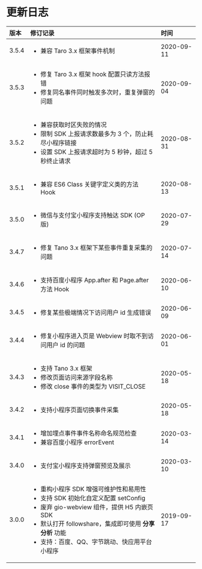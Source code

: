 # 更新日志

<table>
  <thead>
    <tr>
      <th style="text-align:left">&#x7248;&#x672C;</th>
      <th style="text-align:left">&#x4FEE;&#x8BA2;&#x8BB0;&#x5F55;</th>
      <th style="text-align:left">&#x65F6;&#x95F4;</th>
    </tr>
  </thead>
  <tbody>
    <tr>
      <td style="text-align:left">3.5.4</td>
      <td style="text-align:left">
        <ul>
          <li>&#x517C;&#x5BB9; Taro 3.x &#x6846;&#x67B6;&#x4E8B;&#x4EF6;&#x673A;&#x5236;</li>
        </ul>
      </td>
      <td style="text-align:left">2020-09-11</td>
    </tr>
    <tr>
      <td style="text-align:left">3.5.3</td>
      <td style="text-align:left">
        <ul>
          <li>&#x4FEE;&#x590D; Taro 3.x &#x6846;&#x67B6; hook &#x914D;&#x7F6E;&#x53EA;&#x8BFB;&#x65B9;&#x6CD5;&#x62A5;&#x9519;</li>
          <li>&#x4FEE;&#x590D;&#x540C;&#x540D;&#x4E8B;&#x4EF6;&#x540C;&#x65F6;&#x89E6;&#x53D1;&#x591A;&#x6B21;&#x65F6;&#xFF0C;&#x91CD;&#x590D;&#x5F39;&#x7A97;&#x7684;&#x95EE;&#x9898;</li>
        </ul>
      </td>
      <td style="text-align:left">2020-09-04</td>
    </tr>
    <tr>
      <td style="text-align:left">3.5.2</td>
      <td style="text-align:left">
        <p></p>
        <ul>
          <li>&#x517C;&#x5BB9;&#x83B7;&#x53D6;&#x65F6;&#x533A;&#x5931;&#x8D25;&#x7684;&#x60C5;&#x51B5;</li>
          <li>&#x9650;&#x5236; SDK &#x4E0A;&#x62A5;&#x8BF7;&#x6C42;&#x6570;&#x6700;&#x591A;&#x4E3A;
            3 &#x4E2A;&#xFF0C;&#x9632;&#x6B62;&#x8017;&#x5C3D;&#x5C0F;&#x7A0B;&#x5E8F;&#x94FE;&#x63A5;</li>
          <li>&#x8BBE;&#x7F6E; SDK &#x4E0A;&#x62A5;&#x8BF7;&#x6C42;&#x8D85;&#x65F6;&#x4E3A;
            5 &#x79D2;&#x949F;&#xFF0C;&#x8D85;&#x8FC7; 5 &#x79D2;&#x7EC8;&#x6B62;&#x8BF7;&#x6C42;</li>
        </ul>
      </td>
      <td style="text-align:left">2020-08-31</td>
    </tr>
    <tr>
      <td style="text-align:left">3.5.1</td>
      <td style="text-align:left">
        <ul>
          <li>&#x517C;&#x5BB9; ES6 Class &#x5173;&#x952E;&#x5B57;&#x5B9A;&#x4E49;&#x7C7B;&#x7684;&#x65B9;&#x6CD5;
            Hook</li>
        </ul>
      </td>
      <td style="text-align:left">2020-08-13</td>
    </tr>
    <tr>
      <td style="text-align:left">3.5.0</td>
      <td style="text-align:left">
        <ul>
          <li>&#x5FAE;&#x4FE1;&#x4E0E;&#x652F;&#x4ED8;&#x5B9D;&#x5C0F;&#x7A0B;&#x5E8F;&#x652F;&#x6301;&#x89E6;&#x8FBE;
            SDK (OP &#x7248;)</li>
        </ul>
      </td>
      <td style="text-align:left">2020-07-29</td>
    </tr>
    <tr>
      <td style="text-align:left">3.4.7</td>
      <td style="text-align:left">
        <ul>
          <li>&#x4FEE;&#x590D; Tano 3.x &#x6846;&#x67B6;&#x4E0B;&#x67D0;&#x4E9B;&#x4E8B;&#x4EF6;&#x91CD;&#x590D;&#x91C7;&#x96C6;&#x7684;&#x95EE;&#x9898;</li>
        </ul>
      </td>
      <td style="text-align:left">2020-07-14</td>
    </tr>
    <tr>
      <td style="text-align:left">3.4.6</td>
      <td style="text-align:left">
        <ul>
          <li>&#x652F;&#x6301;&#x767E;&#x5EA6;&#x5C0F;&#x7A0B;&#x5E8F; App.after &#x548C;
            Page.after &#x65B9;&#x6CD5; Hook</li>
        </ul>
      </td>
      <td style="text-align:left">2020-06-10</td>
    </tr>
    <tr>
      <td style="text-align:left">3.4.5</td>
      <td style="text-align:left">
        <ul>
          <li>&#x4FEE;&#x590D;&#x67D0;&#x4E9B;&#x6781;&#x7AEF;&#x60C5;&#x51B5;&#x4E0B;&#x8BBF;&#x95EE;&#x7528;&#x6237;
            id &#x751F;&#x6210;&#x9519;&#x8BEF;</li>
        </ul>
      </td>
      <td style="text-align:left">2020-06-09</td>
    </tr>
    <tr>
      <td style="text-align:left">3.4.4</td>
      <td style="text-align:left">
        <ul>
          <li>&#x4FEE;&#x590D;&#x5C0F;&#x7A0B;&#x5E8F;&#x8FDB;&#x5165;&#x9875;&#x662F;
            Webview &#x65F6;&#x53D6;&#x4E0D;&#x5230;&#x8BBF;&#x95EE;&#x7528;&#x6237;
            id &#x7684;&#x95EE;&#x9898;</li>
        </ul>
      </td>
      <td style="text-align:left">2020-06-01</td>
    </tr>
    <tr>
      <td style="text-align:left">3.4.3</td>
      <td style="text-align:left">
        <p></p>
        <ul>
          <li>&#x652F;&#x6301; Tano 3.x &#x6846;&#x67B6;</li>
          <li>&#x4FEE;&#x6539;&#x9875;&#x9762;&#x8BBF;&#x95EE;&#x6765;&#x6E90;&#x5B57;&#x6BB5;&#x540D;&#x79F0;</li>
          <li>&#x4FEE;&#x6539; close &#x4E8B;&#x4EF6;&#x7684;&#x7C7B;&#x578B;&#x4E3A;
            VISIT_CLOSE</li>
        </ul>
      </td>
      <td style="text-align:left">2020-05-18</td>
    </tr>
    <tr>
      <td style="text-align:left">3.4.2</td>
      <td style="text-align:left">
        <ul>
          <li>&#x652F;&#x6301;&#x5C0F;&#x7A0B;&#x5E8F;&#x9875;&#x9762;&#x5207;&#x6362;&#x4E8B;&#x4EF6;&#x91C7;&#x96C6;</li>
        </ul>
      </td>
      <td style="text-align:left">2020-05-18</td>
    </tr>
    <tr>
      <td style="text-align:left">3.4.1</td>
      <td style="text-align:left">
        <ul>
          <li>&#x589E;&#x52A0;&#x57CB;&#x70B9;&#x4E8B;&#x4EF6;&#x4E8B;&#x4EF6;&#x540D;&#x79F0;&#x547D;&#x540D;&#x89C4;&#x8303;&#x68C0;&#x67E5;</li>
          <li>&#x517C;&#x5BB9;&#x767E;&#x5EA6;&#x5C0F;&#x7A0B;&#x5E8F; errorEvent</li>
        </ul>
      </td>
      <td style="text-align:left">2020-03-14</td>
    </tr>
    <tr>
      <td style="text-align:left">3.4.0</td>
      <td style="text-align:left">
        <ul>
          <li>&#x652F;&#x4ED8;&#x5B9D;&#x5C0F;&#x7A0B;&#x5E8F;&#x652F;&#x6301;&#x5F39;&#x7A97;&#x9884;&#x89C8;&#x53CA;&#x5C55;&#x793A;</li>
        </ul>
      </td>
      <td style="text-align:left">2020-03-10</td>
    </tr>
    <tr>
      <td style="text-align:left">3.0.0</td>
      <td style="text-align:left">
        <ul>
          <li>&#x91CD;&#x6784;&#x5C0F;&#x7A0B;&#x5E8F; SDK &#x589E;&#x5F3A;&#x53EF;&#x7EF4;&#x62A4;&#x6027;&#x548C;&#x6613;&#x7528;&#x6027;</li>
          <li>&#x652F;&#x6301; SDK &#x521D;&#x59CB;&#x5316;&#x81EA;&#x5B9A;&#x4E49;&#x914D;&#x7F6E;
            setConfig</li>
          <li>&#x5E9F;&#x5F03; gio-webview &#x7EC4;&#x4EF6;&#xFF0C;&#x63D0;&#x4F9B;
            H5 &#x5185;&#x5D4C;&#x9875; SDK</li>
          <li>&#x9ED8;&#x8BA4;&#x6253;&#x5F00; followshare&#xFF0C;&#x96C6;&#x6210;&#x5373;&#x53EF;&#x4F7F;&#x7528; <b>&#x5206;&#x4EAB;&#x5206;&#x6790;</b> &#x529F;&#x80FD;</li>
          <li>&#x652F;&#x6301;&#xFF1A;&#x767E;&#x5EA6;&#x3001;QQ&#x3001;&#x5B57;&#x8282;&#x8DF3;&#x52A8;&#x3001;&#x5FEB;&#x5E94;&#x7528;&#x5E73;&#x53F0;&#x5C0F;&#x7A0B;&#x5E8F;</li>
        </ul>
      </td>
      <td style="text-align:left">2019-09-17</td>
    </tr>
  </tbody>
</table>

